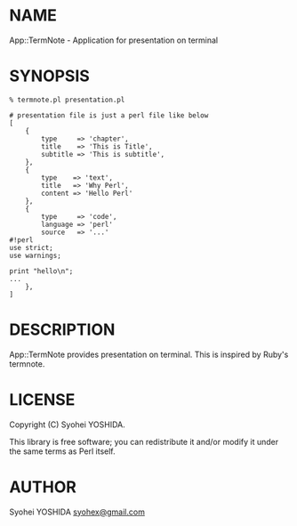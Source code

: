 # NAME

App::TermNote - Application for presentation on terminal

# SYNOPSIS

    % termnote.pl presentation.pl

    # presentation file is just a perl file like below
    [
        {
            type     => 'chapter',
            title    => 'This is Title',
            subtitle => 'This is subtitle',
        },
        {
            type    => 'text',
            title   => 'Why Perl',
            content => 'Hello Perl'
        },
        {
            type     => 'code',
            language => 'perl'
            source   => '...'
    #!perl
    use strict;
    use warnings;

    print "hello\n";
    ...
        },
    ]

# DESCRIPTION

App::TermNote provides presentation on terminal. This is inspired
by Ruby's termnote.

# LICENSE

Copyright (C) Syohei YOSHIDA.

This library is free software; you can redistribute it and/or modify
it under the same terms as Perl itself.

# AUTHOR

Syohei YOSHIDA <syohex@gmail.com>
